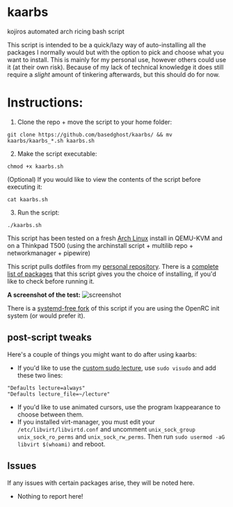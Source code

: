 # kaarbs
kojiros automated arch ricing bash script

This script is intended to be a quick/lazy way of auto-installing all the packages I normally would but with the option to pick and choose what you want to install. This is mainly for my personal use, however others could use it (at their own risk). Because of my lack of technical knowledge it does still require a *slight* amount of tinkering afterwards, but this should do for now.

# Instructions:
1. Clone the repo + move the script to your home folder:
```
git clone https://github.com/basedghost/kaarbs/ && mv kaarbs/kaarbs_*.sh kaarbs.sh
```
2. Make the script executable:
```
chmod +x kaarbs.sh
```
(Optional) If you would like to view the contents of the script before executing it:
```
cat kaarbs.sh
```
3. Run the script:
```
./kaarbs.sh
```

This script has been tested on a fresh [Arch Linux](https://archlinux.org/download/) install in QEMU-KVM and on a Thinkpad T500 (using the archinstall script + multilib repo + networkmanager + pipewire)

This script pulls dotfiles from my [personal repository](https://github.com/basedghost/dotfiles/).
There is a [complete list of packages](PACKAGES.md) that this script gives you the choice of installing, if you'd like to check before running it.

**A screenshot of the test:**
![screenshot](https://user-images.githubusercontent.com/111021033/200684659-681723c1-ddcb-43f0-a3fd-d295df2ae991.png)

There is a [systemd-free fork](https://github.com/basedghost/kaarbs-openrc) of this script if you are using the OpenRC init system (or would prefer it).

## post-script tweaks

Here's a couple of things you might want to do after using kaarbs:
- If you'd like to use the [custom sudo lecture](https://github.com/basedghost/dotfiles/blob/main/lecture), use ```sudo visudo``` and add these two lines: 
```
"Defaults lecture=always"
"Defaults lecture_file=~/lecture"
```
- If you'd like to use animated cursors, use the program lxappearance to choose between them.
- If you installed virt-manager, you must edit your `/etc/libvirt/libvirtd.conf` and uncomment `unix_sock_group` `unix_sock_ro_perms` and `unix_sock_rw_perms`.
Then run ```sudo usermod -aG libvirt $(whoami)``` and reboot.

## Issues
If any issues with certain packages arise, they will be noted here.
- Nothing to report here!
